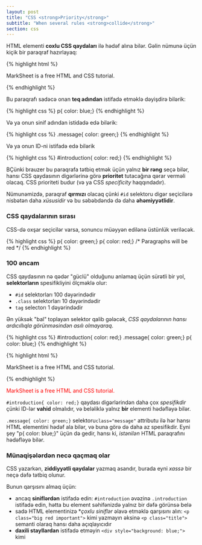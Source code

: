 ```yaml
---
layout: post
title: "CSS <strong>Priority</strong>"
subtitle: "When several rules <strong>collide</strong>"
section: css
---
```


HTML elementi **coxlu CSS qaydaları** ilə hədəf alına bilər. Gəlin nümunə üçün kiçik bir paraqraf hazırlayaq:

{% highlight html %}
<p class="message" id="introduction">
  MarkSheet is a free HTML and CSS tutorial.
</p>
{% endhighlight %}

Bu paraqrafı sadəcə onan **teq adından** istifadə etməklə dəyişdirə bilərik:

{% highlight css %}
p{ color: blue;}
{% endhighlight %}

Və ya onun sinif adından istidadə edə bilərik:

{% highlight css %}
.message{ color: green;}
{% endhighlight %}

Və ya onun ID-ni istifadə edə bilərik

{% highlight css %}
#introduction{ color: red;}
{% endhighlight %}

BÇünki brauzer bu paraqrafa tətbiq etmək üçün yalnız **bir rəng** seçə bilər, hansı CSS qaydasının digərlərinə görə **prioritet** tutacağına qərar verməli olacaq. CSS prioriteti budur (və ya CSS _specificity_ haqqındadır).

Nümunəmizdə, paraqraf **qırmızı** olacaq çünki `#id` selektoru digər seçicilərə nisbətən daha _xüsusidir_ və bu səbəbdəndə də daha **əhəmiyyətlidir**.

### CSS qaydalarının sırası

CSS-də oxşar seçicilər varsa, sonuncu müəyyən edilənə üstünlük veriləcək.

{% highlight css %}
p{ color: green;}
p{ color: red;}
/* Paragraphs will be red */
{% endhighlight %}

### 100 əncam

CSS qaydasının nə qədər "güclü" olduğunu anlamaq üçün sürətli bir yol, **selektorların** spesifikliyini ölçməklə olur:

* `#id` selektorları 100 dəyərindədir
* `.class` selektorları 10 dəyərindədir
* `tag` selectorı 1 dəyərindədir

Ən yüksək "bal" toplayan selektor qalib gələcək, _CSS qaydalarının hansı ardıcıllıqla görünməsindən asılı olmayaraq_.

{% highlight css %}
#introduction{ color: red;}
.message{ color: green;}
p{ color: blue;}
{% endhighlight %}

{% highlight html %}
<p class="message" id="introduction">
  MarkSheet is a free HTML and CSS tutorial.
</p>
{% endhighlight %}

<div class="result">
  <p style="color: red;">
    MarkSheet is a free HTML and CSS tutorial.
  </p>
</div>

`#introduction{ color: red;}` qaydası digərlərindən daha çox _spesifikdir_ çünki ID-lər **vahid** olmalıdır, və beləliklə yalnız **bir** elementi hədəfləyə bilər.

`.message{ color: green;}` selektoru`class="message"` attributu ilə hər hansı HTML elementini hədəf ala bilər, və buna görə də daha az spesifikdir. Eyni şey "p{ color: blue;}" üçün də gedir, hansı ki, _istənilən_ HTML paraqrafını hədəfləyə bilər.

### Münaqişələrdən necə qaçmaq olar

CSS yazarkən, **ziddiyyətli qaydalar** yazmaq asandır, burada eyni _xassə_ bir neçə dəfə tətbiq olunur.

Bunun qarşısını almaq üçün:

* ancaq **siniflərdən** istifadə edin: `#introduction` əvəzinə `.introduction` istifadə edin, hətta bu element səhifənizdə yalnız bir dəfə görünsə belə
* sadə HTML elementinizə **çoxlu siniflər* əlavə etməklə qarşısını alın: `<p class="big red important">` kimi yazmayın əksinə `<p class="title">` semanti olaraq hansı daha açıqlayıcıdır
* **daxili stayllardan** istifadə etməyin `<div style="background: blue;">` kimi
